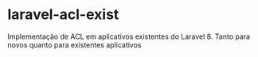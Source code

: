 # laravel-acl-exist
Implementação de ACL em aplicativos existentes do Laravel 8. Tanto para novos quanto para existentes aplicativos
